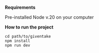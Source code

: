**Requirements**

Pre-installed Node v.20 on your computer



**How to run the project**
```
cd path/to/giventake
npm install
npm run dev
```
